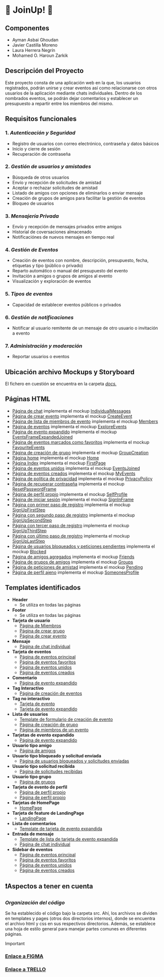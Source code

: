 # 🌟 JoinUp! 🌟

## Componentes
- Ayman Asbai Ghoudan
- Javier Castilla Moreno
- Laura Herrera Negrín
- Mohamed O. Haroun Zarkik  

## Descripción del Proyecto
Este proyecto consta de una aplicación web en la que, los usuarios registrados, podrán unirse y crear eventos así como relacionarse con otros usuarios de la aplicación mediante chats individuales. Dentro de los nombrados eventos, se podrán dejar comentarios y establecer un presupuesto a repartir entre los miembros del mismo.  

## Requisitos funcionales
### 1.  *Autenticación y Seguridad*
 - Registro de usuarios con correo electrónico, contraseña y datos básicos
 - Inicio y cierre de sesión
 - Recuperación de contraseña
### 2.  *Gestión de usuarios y amistades*
 - Búsqueda de otros usuarios
 - Envío y recepción de solicitudes de amistad
 - Aceptar o rechazar solicitudes de amistad
 - Listado de amigos con opciones de eliminarlos o enviar mensaje
 - Creación de grupos de amigos para facilitar la gestión de eventos
 - Bloqueo de usuarios
### 3.  *Mensajería Privada*
 - Envío y recepción de mensajes privados entre amigos
 - Historial de coversaciones almacenado
 - Notificaciónes de nuevos mensajes en tiempo real
### 4.  *Gestión de Eventos*
 - Creación de eventos con nombre, descripción, presupuesto, fecha, etiquetas y tipo (público o privado)
 - Reparto automático o manual del presupuesto del evento
 - Invitación a amigos o grupos de amigos al evento
 - Visualización y exploración de eventos
### 5.  *Tipos de eventos*
  - Capacidad de establecer eventos públicos o privados
### 6.  *Gestión de notificaciones*
 - Notificar al usuario remitente de un mensaje de otro usuario o invitación a evento
### 7.  *Administración y moderación*
 - Reportar usuarios o eventos  

## Ubicación archivo Mockups y Storyboard
El fichero en cuestión se encuentra en la carpeta [*docs.*](docs/storyboard.pdf)  

## Páginas HTML
  - [Página de chat](src/pages/html/chat.html) implementa el mockup [IndividualMessages](docs/mockups/IndividualMessages.png)
  - [Página de crear evento](src/pages/html/create_event_page.html) implementa el mockup [CreateEvent](docs/mockups/CreateEvent.png)
  - [Página de lista de miembros de evento](src/pages/html/event_members.html) implementa el mockup [Members](docs/mockups/Members.png)
  - [Página de eventos](src/pages/html/events_explore.html) implementa el mockup [ExploreEvents](docs/mockups/ExploreEvents.png)
  - [Página de evento expandido](src/pages/html/expanded_event_page.html) implementa el mockup [EventsFrameExpandedJoined](docs/mockups/EventsFrameExpandedJoined.png)
  - [Página de eventos marcados como favoritos](src/pages/html/events_favourite.html) implementa el mockup [FavouriteEvents](docs/mockups/FavouriteEvents.png)
  - [Página de creación de grupo](src/pages/html/create_group_page.html) implementa el mockup [GroupCreation](docs/mockups/GroupCreation.png)
  - [Página home](src/pages/html/home_page.html) implementa el mockup [Home](docs/mockups/Home.png)
  - [Página Index](src/pages/html/index.html) implementa el mockup [FirstPage](docs/mockups/FirstPage.png)
  - [Página de eventos unidos](src/pages/html/events_joined.html) implementa el mockup [EventsJoined](docs/mockups/EventsJoined.png)
  - [Página de eventos creados](src/pages/html/events_owned.html) implementa el mockup [MyEvents](docs/mockups/MyEvents.png)
  - [Página de política de privacidad](src/pages/html/privacy_policy_page.html) implementa el mockup [PrivacyPolicy](docs/mockups/PrivacyPolicy.png)
  - [Página de recuperar contraseña](src/pages/html/reset_password_page.html) implementa el mockup [ResetPasswordFrame](docs/mockups/ResetPasswordFrame.png)
  - [Página de perfil propio](src/pages/html/profile_page_self.html) implementa el mockup [SelfProfile](docs/mockups/SelfProfile.png)
  - [Página de iniciar sesión](src/pages/html/sign_in.html) implementa el mockup [SignInFrame](docs/mockups/SignInFrame.png)
  - [Página con primer paso de registro](src/pages/html/sign_up_first_step_page.html) implementa el mockup [SignUpFirstStep](docs/mockups/SignUpFirstStep.png)
  - [Página con segundo paso de registro](src/pages/html/sign_up_second_step_page.html) implementa el mockup [SignUpSecondStep](docs/mockups/SignUpSecondStep.png)
  - [Página con tercer paso de registro](src/pages/html/sign_up_third_step_page.html) implementa el mockup [SignUpThirdStep](docs/mockups/SignUpThirdStep.png)
  - [Página con último paso de registro](src/pages/html/sign_up_fourth_step_page.html) implementa el mockup [SignUpLastStep](docs/mockups/SignUpLastStep.png)
  - [Página de usuarios bloqueados y peticiones pendientes](src/pages/html/social_block_and_send_request.html) implementa el mockup [Blocked](docs/mockups/Blocked.png)
  - [Página de amigos agregados](src/pages/html/social_friends.html) implementa el mockup [Friends](docs/mockups/Friends.png)
  - [Página de grupos de amigos](src/pages/html/social_groups.html) implementa el mockup [Groups](docs/mockups/Groups.png)
  - [Página de peticiones de amistad](src/pages/html/social_received_request.html) implementa el mockup [Pending](docs/mockups/Pending.png)
  - [Página de perfil ajeno](src/pages/html/profile_page_user.html) implementa el mockup [SomeonesProfile](docs/mockups/SomeonesProfile.png)

## Templates identificados
  - **Header**
    - Se utiliza en todas las páginas
  - **Footer**
    - Se utiliza en todas las páginas
  - **Tarjeta de usuario**
    - [Página de Miembros](src/pages/html/event_members.html)
    - [Página de crear grupo](src/pages/html/create_group_page.html)
    - [Página de crear evento](src/pages/html/create_event_page.html)
  - **Mensaje**
    - [Página de chat individual](src/pages/html/chat.html)
  - **Tarjeta de eventos**
    - [Página de eventos principal](src/pages/html/events_explore.html)
    - [Página de eventos favoritos](src/pages/html/events_favourite.html)
    - [Página de eventos unidos](src/pages/html/events_joined.html)
    - [Página de eventos creados](src/pages/html/events_owned.html)
  - **Comentario**
    - [Página de evento expandido](src/templates/html/comment.html)
  - **Tag Interactivo**
    - [Página de creación de eventos](src/pages/html/create_event_page.html)
  - **Tag no interactivo**
    - [Tarjeta de evento](src/templates/html/reduced_card.html)
    - [Tarjeta de evento expandido](src/templates/html/expand_card.html)
  - **Lista de usuarios**
    - [Template de formulario de creación de evento](src/templates/html/create_event_form.html)
    - [Página de creación de grupo](src/pages/html/create_group_page.html)
    - [Página de miembros de un evento](src/pages/html/event_members.html)
  - **Tarjetas de evento expandido**
    - [Página de evento expandido](src/pages/html/expanded_event_page.html)
  - **Usuario tipo amigo**
    - [Página de amigos](src/pages/html/social_friends.html)
  - **Usuario tipo bloqueado y solicitud enviada**
    - [Página de usuarios bloqueados y solicitudes enviadas](src/pages/html/social_block_and_sent_requests.html)
  - **Usuario tipo solicitud recibida**
    - [Página de solicitudes recibidas](src/pages/html/social_received_requests.html)
  - **Usuario tipo grupo**
    - [Página de grupos](src/pages/html/social_groups.html)
  - **Tarjeta de evento de perfil**
    - [Página de perfil propio](src/pages/html/profile_page_self.html)
    - [Página de perfil propio](src/pages/html/profile_page_user.html)
  - **Tarjetas de HomePage**
    - [HomePage](src/pages/html/home_page.html)
  - **Tarjeta de feature de LandingPage**
    - [LandingPage](src/pages/html/index.html)
  - **Lista de comentarios**
    - [Template de tarjeta de evento expandida](src/templates/html/expand_card.html)
  - **Entrada de mensaje**
    - [Template de lista de tarjeta de evento expandida](src/templates/html/expand_card.html)
    - [Página de chat individual](src/pages/html/chat.html)
  - **Sidebar de eventos**
    - [Página de eventos principal](src/pages/html/events_explore.html)
    - [Página de eventos favoritos](src/pages/html/events_favourite.html)
    - [Página de eventos unidos](src/pages/html/events_joined.html)
    - [Página de eventos creados](src/pages/html/events_owned.html)  

## ❗Aspectos a tener en cuenta
### *Organización del código*
Se ha establecido el código bajo la carpeta src. Ahí, los archivos se dividen en templates y pages (otros dos directorios internos), donde se encuentra el archivo html y css en sus respectivos directorios. Además, se establece una hoja de estilo general para manejar partes comunes en diferentes páginas.  

> [!IMPORTANT]
> ### [Enlace a FIGMA](https://www.figma.com/design/ABeWHXO1qitqzbR2bnhS9T/PWM-JoinUp!?node-id=1-3&t=TyWa8IP3k8JfVk5e-1)
> ### [Enlace a TRELLO](https://trello.com/invite/b/67a24b3933b864d3cf52e972/ATTI14351afe23768f40790cf40b7db50216F78CB56A/joinup)
